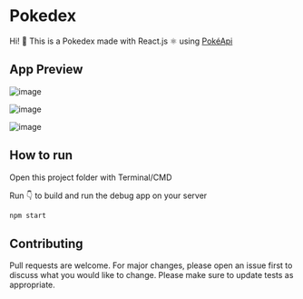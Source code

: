# Pokedex

Hi! 👋 This is a Pokedex made with React.js ⚛️ using [PokéApi](https://pokeapi.co/)

## App Preview


![image](https://user-images.githubusercontent.com/55150852/127279705-d84ca9e9-b1a7-4aec-a98e-f4d2c45ced5e.png)

![image](https://user-images.githubusercontent.com/55150852/127279882-ca1fc13b-cd87-4ffd-8648-778daba170d1.png)

![image](https://user-images.githubusercontent.com/55150852/127279796-8e1c212a-9b76-4b09-a492-5dc232c883ca.png)


## How to run

Open this project folder with Terminal/CMD

Run 👇 to build and run the debug app on your server

```bash
npm start
```

## Contributing
Pull requests are welcome. For major changes, please open an issue first to discuss what you would like to change.
Please make sure to update tests as appropriate.
